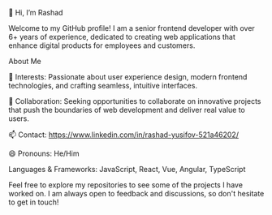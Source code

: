 👋 Hi, I’m Rashad

Welcome to my GitHub profile! I am a senior frontend developer with over 6+ years of experience, dedicated to creating web applications that enhance digital products for employees and customers.

About Me

👀 Interests: Passionate about user experience design, modern frontend technologies, and crafting seamless, intuitive interfaces.

💼 Collaboration: Seeking opportunities to collaborate on innovative projects that push the boundaries of web development and deliver real
                  value to users.

📫 Contact: https://www.linkedin.com/in/rashad-yusifov-521a46202/

😄 Pronouns: He/Him

Languages & Frameworks: JavaScript, React, Vue, Angular, TypeScript

Feel free to explore my repositories to see some of the projects I have worked on. I am always open to feedback and discussions, so don't hesitate to get in touch!
